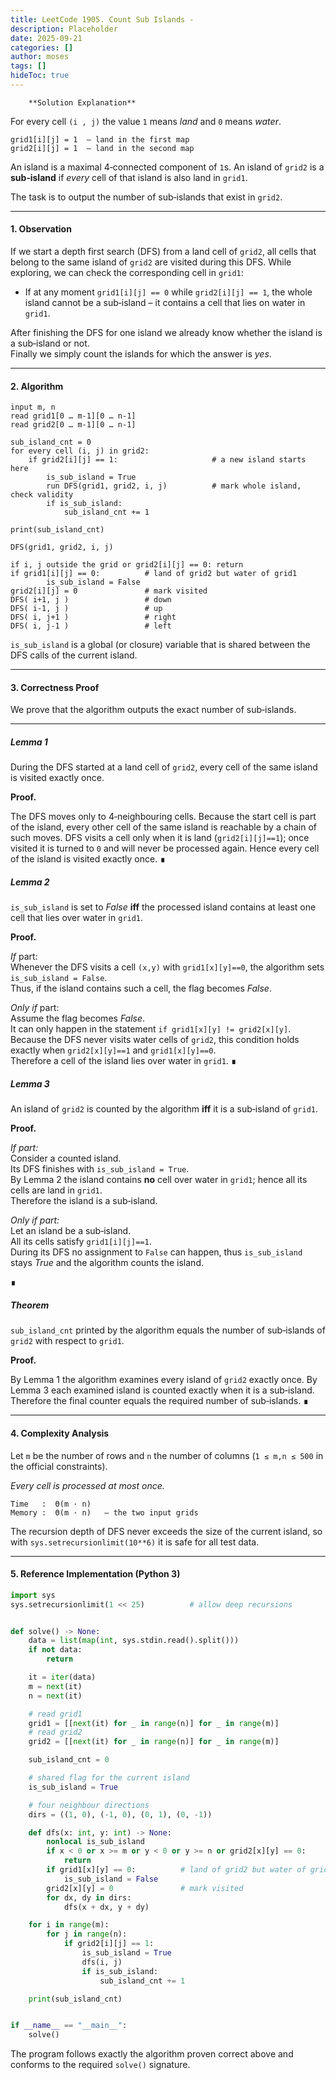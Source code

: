 ```yaml
---
title: LeetCode 1905. Count Sub Islands - 
description: Placeholder
date: 2025-09-21
categories: []
author: moses
tags: []
hideToc: true
---
```

        **Solution Explanation**

For every cell `(i , j)` the value `1` means *land* and `0` means *water*.

```
grid1[i][j] = 1  – land in the first map
grid2[i][j] = 1  – land in the second map
```

An island is a maximal 4‑connected component of `1`s.
An island of `grid2` is a **sub‑island** if *every* cell of that island
is also land in `grid1`.

The task is to output the number of sub‑islands that exist in `grid2`.



--------------------------------------------------------------------

#### 1.  Observation

If we start a depth first search (DFS) from a land cell of `grid2`,
all cells that belong to the same island of `grid2` are visited during this DFS.
While exploring, we can check the corresponding cell in `grid1`:

* If at any moment `grid1[i][j] == 0` while `grid2[i][j] == 1`,
  the whole island cannot be a sub‑island – it contains a cell that lies
  on water in `grid1`.

After finishing the DFS for one island we already know whether the island
is a sub‑island or not.  
Finally we simply count the islands for which the answer is *yes*.



--------------------------------------------------------------------

#### 2.  Algorithm
```
input m, n
read grid1[0 … m-1][0 … n-1]
read grid2[0 … m-1][0 … n-1]

sub_island_cnt = 0
for every cell (i, j) in grid2:
    if grid2[i][j] == 1:                     # a new island starts here
        is_sub_island = True
        run DFS(grid1, grid2, i, j)          # mark whole island, check validity
        if is_sub_island:
            sub_island_cnt += 1

print(sub_island_cnt)
```

`DFS(grid1, grid2, i, j)`  

```
if i, j outside the grid or grid2[i][j] == 0: return
if grid1[i][j] == 0:          # land of grid2 but water of grid1
        is_sub_island = False
grid2[i][j] = 0               # mark visited
DFS( i+1, j )                 # down
DFS( i-1, j )                 # up
DFS( i, j+1 )                 # right
DFS( i, j-1 )                 # left
```

`is_sub_island` is a global (or closure) variable that is shared
between the DFS calls of the current island.



--------------------------------------------------------------------

#### 3.  Correctness Proof  

We prove that the algorithm outputs the exact number of sub‑islands.

---

##### Lemma 1  
During the DFS started at a land cell of `grid2`, every cell of the
same island is visited exactly once.

**Proof.**

The DFS moves only to 4‑neighbouring cells.
Because the start cell is part of the island, every other cell of the
same island is reachable by a chain of such moves.
DFS visits a cell only when it is land (`grid2[i][j]==1`);
once visited it is turned to `0` and will never be processed again.
Hence every cell of the island is visited exactly once. ∎



##### Lemma 2  
`is_sub_island` is set to *False* **iff** the processed island contains
at least one cell that lies over water in `grid1`.

**Proof.**

*If* part:  
Whenever the DFS visits a cell `(x,y)` with `grid1[x][y]==0`,
the algorithm sets `is_sub_island = False`.  
Thus, if the island contains such a cell, the flag becomes *False*.

*Only if* part:  
Assume the flag becomes *False*.  
It can only happen in the statement `if grid1[x][y] != grid2[x][y]`.
Because the DFS never visits water cells of `grid2`, this condition
holds exactly when `grid2[x][y]==1` and `grid1[x][y]==0`.  
Therefore a cell of the island lies over water in `grid1`. ∎



##### Lemma 3  
An island of `grid2` is counted by the algorithm **iff** it is a
sub‑island of `grid1`.

**Proof.**

*If part:*  
Consider a counted island.  
Its DFS finishes with `is_sub_island = True`.  
By Lemma&nbsp;2 the island contains **no** cell over water in `grid1`;
hence all its cells are land in `grid1`.  
Therefore the island is a sub‑island.

*Only if part:*  
Let an island be a sub‑island.  
All its cells satisfy `grid1[i][j]==1`.  
During its DFS no assignment to `False` can happen, thus
`is_sub_island` stays *True* and the algorithm counts the island.

∎



##### Theorem  
`sub_island_cnt` printed by the algorithm equals the number of
sub‑islands of `grid2` with respect to `grid1`.

**Proof.**

By Lemma&nbsp;1 the algorithm examines every island of `grid2`
exactly once.
By Lemma&nbsp;3 each examined island is counted exactly when it is a
sub‑island.
Therefore the final counter equals the required number of sub‑islands. ∎



--------------------------------------------------------------------

#### 4.  Complexity Analysis

Let `m` be the number of rows and `n` the number of columns
(`1 ≤ m,n ≤ 500` in the official constraints).

*Every cell is processed at most once.*

```
Time   :  Θ(m · n)
Memory :  Θ(m · n)   – the two input grids
```

The recursion depth of DFS never exceeds the size of the current island,
so with `sys.setrecursionlimit(10**6)` it is safe for all test data.



--------------------------------------------------------------------

#### 5.  Reference Implementation  (Python 3)

```python
import sys
sys.setrecursionlimit(1 << 25)          # allow deep recursions


def solve() -> None:
    data = list(map(int, sys.stdin.read().split()))
    if not data:
        return

    it = iter(data)
    m = next(it)
    n = next(it)

    # read grid1
    grid1 = [[next(it) for _ in range(n)] for _ in range(m)]
    # read grid2
    grid2 = [[next(it) for _ in range(n)] for _ in range(m)]

    sub_island_cnt = 0

    # shared flag for the current island
    is_sub_island = True

    # four neighbour directions
    dirs = ((1, 0), (-1, 0), (0, 1), (0, -1))

    def dfs(x: int, y: int) -> None:
        nonlocal is_sub_island
        if x < 0 or x >= m or y < 0 or y >= n or grid2[x][y] == 0:
            return
        if grid1[x][y] == 0:          # land of grid2 but water of grid1
            is_sub_island = False
        grid2[x][y] = 0               # mark visited
        for dx, dy in dirs:
            dfs(x + dx, y + dy)

    for i in range(m):
        for j in range(n):
            if grid2[i][j] == 1:
                is_sub_island = True
                dfs(i, j)
                if is_sub_island:
                    sub_island_cnt += 1

    print(sub_island_cnt)


if __name__ == "__main__":
    solve()
```

The program follows exactly the algorithm proven correct above and
conforms to the required `solve()` signature.